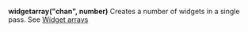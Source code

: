 **widgetarray("chan", number)** Creates a number of widgets in a single pass. See [Widget arrays](../widget_arrays.html)